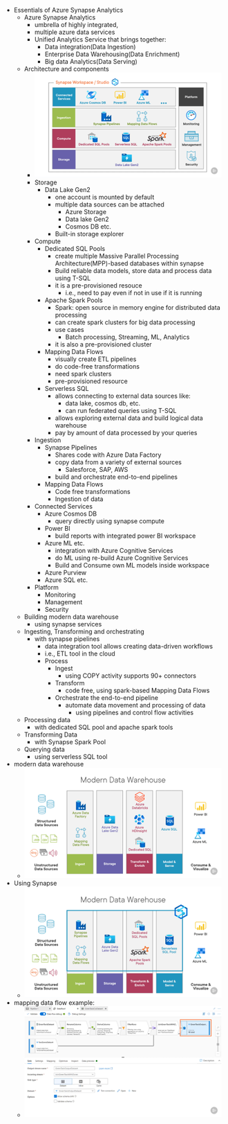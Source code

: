 - Essentials of Azure Synapse Analytics
  - Azure Synapse Analytics
    - umbrella of highly integrated, 
    - multiple azure data services
    - Unified Analytics Service that brings together:
      - Data integration(Data Ingestion)
      - Enterprise Data Warehousing(Data Enrichment)
      - Big data Analytics(Data Serving)
  - Architecture and components
    - ![Synapse](synapse.png)
    - Storage
      - Data Lake Gen2
        - one account is mounted by default
        - multiple data sources can be attached
          - Azure Storage
          - Data lake Gen2
          - Cosmos DB etc.
        - Built-in storage explorer
    - Compute
      - Dedicated SQL Pools
        - create multiple Massive Parallel Processing Architecture(MPP)-based databases within synapse
        - Build reliable data models, store data and process data using T-SQL
        - it is a pre-provisioned resouce
          - i.e., need to pay even if not in use if it is running
      - Apache Spark Pools
        - Spark: open source in memory engine for distributed data processing
        - can create spark clusters for big data processing
        - use cases
          - Batch processing, Streaming, ML, Analytics
        - it is also a pre-provisioned cluster
      - Mapping Data Flows
        - visually create ETL pipelines
        - do code-free transformations
        - need spark clusters
        - pre-provisioned resource
      - Serverless SQL
        - allows connecting to external data sources like:
          - data lake, cosmos db, etc.
          - can run federated queries using T-SQL
        - allows exploring external data and build logical data warehouse
        - pay by amount of data processed by your queries
    - Ingestion
      - Synapse Pipelines
        - Shares code with Azure Data Factory
        - copy data from a variety of external sources
          - Salesforce, SAP, AWS
        - build and orchestrate end-to-end pipelines
      - Mapping Data Flows
        - Code free transformations
        - Ingestion of data
    - Connected Services
      - Azure Cosmos DB
        - query directly using synapse compute
      - Power BI
        - build reports with integrated power BI workspace
      - Azure ML etc.
        - integration with Azure Cognitive Services
        - do ML using re-build Azure Cognitive Services
        - Build and Consume own ML models inside workspace
      - Azure Purview
      - Azure SQL etc.
    - Platform
      - Monitoring
      - Management
      - Security
  - Building modern data warehouse
    - using synapse services
  - Ingesting, Transforming and orchestrating
    - with synapse pipelines
      - data integration tool allows creating data-driven workflows
      - i.e., ETL tool in the cloud
      - Process
        - Ingest
          - using COPY activity supports 90+ connectors
        - Transform
          - code free, using spark-based Mapping Data Flows
        - Orchestrate the end-to-end pipeline
          - automate data movement and processing of data
            - using pipelines and control flow activities
  - Processing data
    - with dedicated SQL pool and apache spark tools
  - Transforming Data 
    - with Synapse Spark Pool
  - Querying data
    - using serverless SQL tool
- modern data warehouse
  - ![Data Warehouse](Data_Warehouse.png)
- Using Synapse
  - ![using synapse](using_synapse.png)
- mapping data flow example:
  - ![mapping data flow](mapping_data_flow.png)
